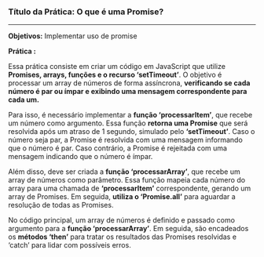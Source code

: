 ### Título da Prática: O que é uma Promise?

<hr>

 **Objetivos:** Implementar uso de promise


**Prática :**

Essa prática consiste em criar um código em JavaScript que utilize **Promises, arrays, funções e o recurso ‘setTimeout’**. O objetivo é processar um array de números de forma assíncrona, **verificando se cada número é par ou ímpar e exibindo uma mensagem correspondente para cada um.**

Para isso, é necessário implementar a **função ‘processarItem’**, que recebe um número como argumento. Essa função **retorna uma Promise** que será resolvida após um atraso de 1 segundo, simulado pelo **‘setTimeout’**. Caso o número seja par, a Promise é resolvida com uma mensagem informando que o número é par. Caso contrário, a Promise é rejeitada com uma mensagem indicando que o número é ímpar.

Além disso, deve ser criada a **função ‘processarArray’**, que recebe um array de números como parâmetro. Essa função mapeia cada número do array para uma chamada de **‘processarItem’** correspondente, gerando um array de Promises. Em seguida, **utiliza o ‘Promise.all’** para aguardar a resolução de todas as Promises.

No código principal, um array de números é definido e passado como argumento para a **função ‘processarArray’**. Em seguida, são encadeados os **métodos ‘then’** para tratar os resultados das Promises resolvidas e ‘catch’ para lidar com possíveis erros.

